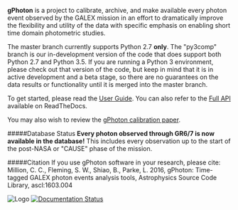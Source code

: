 **gPhoton** is a project to calibrate, archive, and make available every photon event observed by the GALEX mission in an effort to dramatically improve the flexibility and utility of the data with specific emphasis on enabling short time domain photometric studies.

The master branch currently supports Python 2.7 **only**.  The "py3comp" branch is our in-development version of the code that does support both Python 2.7 and Python 3.5.  If you are running a Python 3 environment, please check out that version of the code, but keep in mind that it is in active development and a beta stage, so there are no guarantees on the data results or functionality until it is merged into the master branch.

To get started, please read the [User Guide](https://github.com/cmillion/gPhoton/blob/master/docs/UserGuide.md).  You can also refer to the [Full API](http://gphoton.readthedocs.io/en/master/) available on ReadTheDocs.

You may also wish to review the [gPhoton calibration paper](https://arxiv.org/abs/1609.09492).

#####Database Status
**Every photon observed through GR6/7 is now available in the database!** This includes every observation up to the start of the post-NASA or "CAUSE" phase of the mission.

#####Citation
If you use gPhoton software in your research, please cite:
Million, C. C., Fleming, S. W., Shiao, B., Parke, L. 2016, gPhoton: Time-tagged GALEX photon events analysis tools, Astrophysics Source Code Library, ascl:1603.004 

![Logo](https://travis-ci.org/cmillion/gPhoton.svg?branch=master)
[![Documentation Status](https://readthedocs.org/projects/gphoton/badge/?version=master)](http://gphoton.readthedocs.io/en/master/?badge=master)
